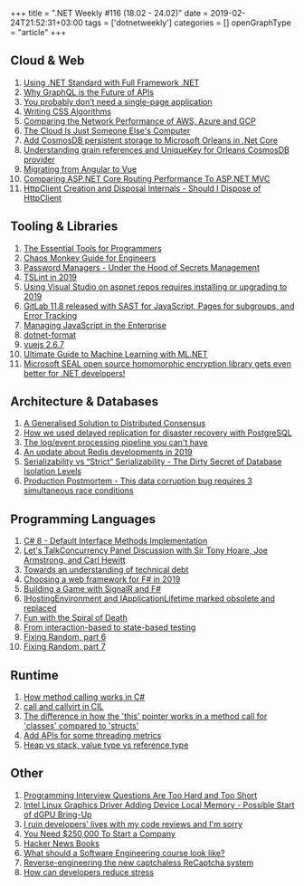 +++
title = ".NET Weekly #116 (18.02 - 24.02)"
date = 2019-02-24T21:52:31+03:00
tags = ['dotnetweekly']
categories = []
openGraphType = "article"
+++

## Cloud & Web

1. [Using .NET Standard with Full Framework .NET](https://weblog.west-wind.com/posts/2019/Feb/19/Using-NET-Standard-with-Full-Framework-NET)
1. [Why GraphQL is the Future of APIs](https://hashnode.com/post/why-graphql-is-the-future-of-apis-cjs1r2hhe000rn9s23v9bydoq)
1. [You probably don’t need a single-page application](https://journal.plausible.io/you-probably-dont-need-a-single-page-app)
1. [Writing CSS Algorithms](https://notlaura.com/writing-css-algorithms/)
1. [Comparing the Network Performance of AWS, Azure and GCP](https://pc.nanog.org/static/published/meetings/NANOG75/1909/20190218_Kesavan_Comparing_The_Network_v1.pdf)
1. [The Cloud Is Just Someone Else's Computer](https://blog.codinghorror.com/the-cloud-is-just-someone-elses-computer/)
1. [Add CosmosDB persistent storage to Microsoft Orleans in .Net Core](http://www.michalbialecki.com/2018/04/03/add-cosmosdb-persistent-storage-to-microsoft-orleans-in-net-core/)
1. [Understanding grain references and UniqueKey for Orleans CosmosDB provider](http://blog.ulriksen.net/orleans-grain-references/)
1. [Migrating from Angular to Vue](https://medium.com/fundbox-engineering/migrating-a-front-end-framework-and-still-committing-to-a-product-roadmap-angular-to-vue-1d5c00dd5709)
1. [Comparing ASP.NET Core Routing Performance To ASP.NET MVC](http://www.khalidabuhakmeh.com/comparing-asp-net-core-routing-performance-to-asp-net-mvc)
1. [HttpClient Creation and Disposal Internals - Should I Dispose of HttpClient](https://www.stevejgordon.co.uk/httpclient-creation-and-disposal-internals-should-i-dispose-of-httpclient)

<!--more-->

## Tooling & Libraries

1. [The Essential Tools for Programmers](https://www.labnol.org/internet/useful-tools-for-programmers/29227/)
1. [Chaos Monkey Guide for Engineers](https://www.gremlin.com/chaos-monkey/)
1. [Password Managers - Under the Hood of Secrets Management](https://www.securityevaluators.com/casestudies/password-manager-hacking/)
1. [TSLint in 2019](https://medium.com/palantir/tslint-in-2019-1a144c2317a9)
1. [Using Visual Studio on aspnet repos requires installing or upgrading to 2019](https://github.com/aspnet/AspNetCore/issues/7752)
1. [GitLab 11.8 released with SAST for JavaScript, Pages for subgroups, and Error Tracking](https://about.gitlab.com/2019/02/22/gitlab-11-8-released/)
1. [Managing JavaScript in the Enterprise](https://blog.npmjs.org/post/182958759735/managing-javascript-in-the-enterprise)
1. [dotnet-format](https://github.com/dotnet/format)
1. [vuejs 2.6.7](https://github.com/vuejs/vue/releases/tag/v2.6.7)
1. [Ultimate Guide to Machine Learning with ML.NET](https://rubikscode.net/2019/02/18/ultimate-guide-to-machine-learning-with-ml-net/)
1. [Microsoft SEAL open source homomorphic encryption library gets even better for .NET developers!](https://www.microsoft.com/en-us/research/blog/microsoft-seal-open-source-homomorphic-encryption-library-gets-even-better-for-net-developers/)

## Architecture & Databases

1. [A Generalised Solution to Distributed Consensus](https://arxiv.org/pdf/1902.06776.pdf)
1. [How we used delayed replication for disaster recovery with PostgreSQL](https://about.gitlab.com/2019/02/13/delayed-replication-for-disaster-recovery-with-postgresql/)
1. [The log/event processing pipeline you can't have](https://apenwarr.ca/log/20190216)
1. [An update about Redis developments in 2019](http://antirez.com/news/126)
1. [Serializability vs “Strict” Serializability - The Dirty Secret of Database Isolation Levels](https://fauna.com/blog/serializability-vs-strict-serializability-the-dirty-secret-of-database-isolation-levels)
1. [Production Postmortem - This data corruption bug requires 3 simultaneous race conditions](https://ayende.com/blog/186273-C/production-postmortem-this-data-corruption-bug-requires-3-simultaneous-race-conditions)

## Programming Languages

1. [C# 8 - Default Interface Methods Implementation](https://www.codejourney.net/2019/02/csharp-8-default-interface-methods/)
1. [Let's TalkConcurrency Panel Discussion with Sir Tony Hoare, Joe Armstrong, and Carl Hewitt](https://www.erlang-solutions.com/blog/let-s-talkconcurrency-panel-discussion-with-sir-tony-hoare-joe-armstrong-and-carl-hewitt.html)
1. [Towards an understanding of technical debt](https://kellanem.com/notes/towards-an-understanding-of-technical-debt)
1. [Choosing a web framework for F# in 2019](http://sweephq.com/blog/choosing-a-web-framework-for-fsharp.html)
1. [Building a Game with SignalR and F#](http://www.codesuji.com/2019/02/19/Building-Game-with-SignalR-and-F/)
1. [IHostingEnvironment and IApplicationLifetime marked obsolete and replaced](https://github.com/aspnet/AspNetCore/issues/7749)
1. [Fun with the Spiral of Death](https://blog.marcgravell.com/2019/02/fun-with-spiral-of-death.html)
1. [From interaction-based to state-based testing](http://blog.ploeh.dk/2019/02/18/from-interaction-based-to-state-based-testing/)
1. [Fixing Random, part 6](https://ericlippert.com/2019/02/19/fixing-random-part-6/)
1. [Fixing Random, part 7](https://ericlippert.com/2019/02/21/fixing-random-part-7/)

## Runtime

1. [How method calling works in C#](http://www.levibotelho.com/development/how-method-calling-works/)
1. [call and callvirt in CIL](http://www.levibotelho.com/development/call-and-callvirt-in-cil/)
1. [The difference in how the 'this' pointer works in a method call for 'classes' compared to 'structs'](https://stackoverflow.com/questions/5895458/method-invocation-on-a-struct/5900308#5900308)
1. [Add APIs for some threading metrics](https://github.com/dotnet/corefx/issues/35500)
1. [Heap vs stack, value type vs reference type](http://tooslowexception.com/heap-vs-stack-value-type-vs-reference-type/)

## Other

1. [Programming Interview Questions Are Too Hard and Too Short](https://triplebyte.com/blog/interview-questions-are-too-hard-and-too-short)
1. [Intel Linux Graphics Driver Adding Device Local Memory - Possible Start of dGPU Bring-Up](https://www.phoronix.com/scan.php?page=news_item&px=Intel-Memory-Regions-Local-Dev)
1. [I ruin developers’ lives with my code reviews and I'm sorry](https://habr.com/en/post/440736/)
1. [You Need \$250,000 To Start a Company](https://medium.com/@jproco/you-need-250-000-to-start-a-company-886298e8cf7e)
1. [Hacker News Books](https://hackernewsbooks.com/)
1. [What should a Software Engineering course look like?](http://tomasp.net/blog/2019/software-engineering/)
1. [Reverse-engineering the new captchaless ReCaptcha system](https://github.com/neuroradiology/InsideReCaptcha)
1. [How can developers reduce stress](https://adrianmejia.com/blog/2019/01/03/how-can-developers-reduce-stress/)
